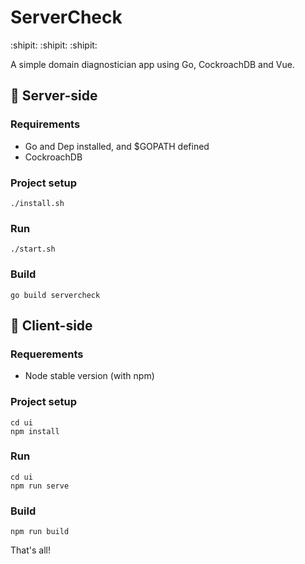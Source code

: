 # ServerCheck

 :shipit: :shipit: :shipit:

A simple domain diagnostician app using Go, CockroachDB and Vue.

## 🤖 Server-side

### Requirements
* Go and Dep installed, and $GOPATH defined
* CockroachDB

### Project setup
```
./install.sh
```

### Run
```
./start.sh
```

### Build
```
go build servercheck
```

## 💅 Client-side

### Requerements
* Node stable version (with npm)

### Project setup
```
cd ui
npm install
```

### Run
```
cd ui
npm run serve
```

### Build
```
npm run build
```

That's all!
